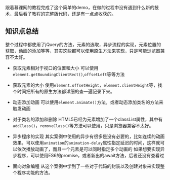 跟着慕课网的教程完成了这个简单的demo，在做的过程中没有遇到什么新的技术，最后看了教程的完整版代码，还是有一点点收获的。

## 知识点总结
整个过程中都使用了jQuery的方法，元素的选取，异步流程的实现，元素位置的获取，动画的添加等等，其实这些都可以使用原生方法来实现，只是可能浏览器兼容不太好。

- 获取元素相对于视口的位置和大小
 可以使用``element.getBoundingClientRect()``,``offsetLeft``等等方法

- 获取元素的大小
  使用``element.offsetHeight``，``element.clientHeight``等，找个时间把所有的原生方法都详细的查一遍记录下来。

- 动态添加动画
 可以使用``element.animate()``方法，或者动态添加类名的方法来触发动画

- 对于类名的添加和删除
 HTML5已经为元素增加了一个classList属性，其中有``addClass()``，``removeClass()``等方法可以使用，只是浏览器兼容不太好。

- 异步程序的实现
 其实案例中使用的异步有很多是没有必要的，比如连续的动画效果，可以使用``animation``的``animation-delay``属性指定延迟的时间，这样就可以依次播放动画了，而且一个元素是可以同时指定多个动画的
 如果想要实现异步程序，可以使用ES6的promise，或者新出的await方法，后者还没有查看过

- 面向对象编程
 从这个案例中学到了一些对于代码的封装以及创建对象来实现整个程序功能的方法。